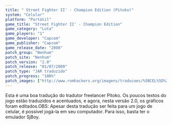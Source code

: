 ```yaml
---
title: " Street Fighter II' - Champion Edition (Pitoko)"
system: "Celular"
platform: "Portátil"
game_title: "Street Fighter II' - Champion Edition"
game_category: "Luta"
game_players: "1"
game_developer: "Capcom"
game_publisher: "Capcom"
game_release_date: "2008"
patch_group: "Nenhum"
patch_site: "Nenhum"
patch_version: "2.0"
patch_release: "01/07/2009"
patch_type: "JAR traduzido"
patch_progress: "100%"
patch_images: ["http://www.romhackers.org/imagens/traducoes/%5BCEL%5D%20Street%20Fighter%20II'%20-%20Champion%20Edition%20-%20Pitoko%20-%201.png","http://www.romhackers.org/imagens/traducoes/%5BCEL%5D%20Street%20Fighter%20II'%20-%20Champion%20Edition%20-%20Pitoko%20-%202.png","http://www.romhackers.org/imagens/traducoes/%5BCEL%5D%20Street%20Fighter%20II'%20-%20Champion%20Edition%20-%20Pitoko%20-%203.png"]
---
```

Esta é uma boa tradução do tradutor freelancer Pitoko. Os poucos textos do jogo estão traduzidos e acentuados, e agora, nesta versão 2.0, os gráficos foram editados.OBS: Apesar desta tradução ser feita para um jogo de celular, é possível jogá-la em seu computador. Para isso, basta ter o emulador SjBoy.